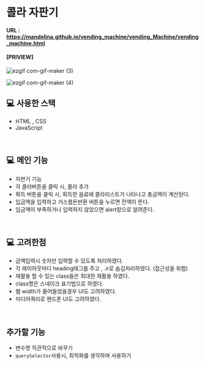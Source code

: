 # 콜라 자판기

#### URL : https://mandelina.github.io/vending_machine/vending_Machine/vending_machine.html

#### [PRIVIEW]
![ezgif com-gif-maker (3)](https://user-images.githubusercontent.com/83548784/179344801-0541addd-a3bf-426c-b1ee-fbd3f9de081a.gif)

![ezgif com-gif-maker (4)](https://user-images.githubusercontent.com/83548784/179344898-6bee8511-da57-497f-8b0c-f9188cbb045e.gif)


## 💻 사용한 스택
- HTML , CSS
- JavaScript

<br>

## 💻 메인 기능
- 자판기 기능
- 각 콜라버튼을 클릭 시, 콜라 추가
- 획득 버튼을 클릭 시, 획득한 음료에 콜라리스트가 나타나고 총금액이 계산된다.
- 입금액을 입력하고 거스름돈반환 버튼을 누르면 잔액이 뜬다.
- 입금액이 부족하거나 입력하지 않았으면 alert창으로 알려준다.


<br>

## 💻 고려한점

- 금액입력시 숫자만 입력할 수 있도록 처리하였다. 
- 각 레이아웃마다 heading태그를 주고 , .ir로 숨김처리하였다. (접근성을 위함)
- 재활용 할 수 있는 class들은 최대한 재활용 하였다.
- class명은 스네이크 표기법으로 하였다.
- 웹 width가 줄어들었을경우 UI도 고려하였다.
- 미디어쿼리로 핸드폰 UI도 고려하였다.

<br>

## 추가할 기능
- 변수명 직관적으로 바꾸기
- `querySelector`사용시, 최적화를 생각하며 사용하기
